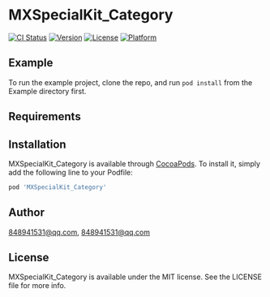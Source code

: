 # MXSpecialKit_Category

[![CI Status](http://img.shields.io/travis/848941531@qq.com/MXSpecialKit_Category.svg?style=flat)](https://travis-ci.org/848941531@qq.com/MXSpecialKit_Category)
[![Version](https://img.shields.io/cocoapods/v/MXSpecialKit_Category.svg?style=flat)](http://cocoapods.org/pods/MXSpecialKit_Category)
[![License](https://img.shields.io/cocoapods/l/MXSpecialKit_Category.svg?style=flat)](http://cocoapods.org/pods/MXSpecialKit_Category)
[![Platform](https://img.shields.io/cocoapods/p/MXSpecialKit_Category.svg?style=flat)](http://cocoapods.org/pods/MXSpecialKit_Category)

## Example

To run the example project, clone the repo, and run `pod install` from the Example directory first.

## Requirements

## Installation

MXSpecialKit_Category is available through [CocoaPods](http://cocoapods.org). To install
it, simply add the following line to your Podfile:

```ruby
pod 'MXSpecialKit_Category'
```

## Author

848941531@qq.com, 848941531@qq.com

## License

MXSpecialKit_Category is available under the MIT license. See the LICENSE file for more info.
